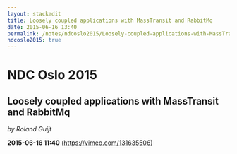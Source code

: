 ```yaml
---
layout: stackedit
title: Loosely coupled applications with MassTransit and RabbitMq
date: 2015-06-16 13:40
permalink: /notes/ndcoslo2015/Loosely-coupled-applications-with-MassTransit-and-RabbitMq.html
ndcoslo2015: true
---
```


# NDC Oslo 2015

## Loosely coupled applications with MassTransit and RabbitMq
*by Roland Guijt*

**2015-06-16 11:40** (https://vimeo.com/131635506)